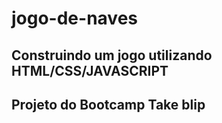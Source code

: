 # jogo-de-naves
## Construindo um jogo utilizando HTML/CSS/JAVASCRIPT
## Projeto do Bootcamp Take blip
